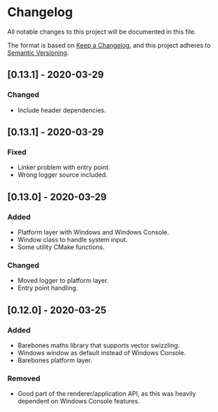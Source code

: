 # Changelog

All notable changes to this project will be documented in this file.

The format is based on [Keep a Changelog](https://keepachangelog.com/en/1.0.0/),
and this project adheres to [Semantic Versioning](https://semver.org/spec/v2.0.0.html).

## [0.13.1] - 2020-03-29

### Changed

- Include header dependencies.

## [0.13.1] - 2020-03-29

### Fixed

- Linker problem with entry point.
- Wrong logger source included.

## [0.13.0] - 2020-03-29

### Added

- Platform layer with Windows and Windows Console.
- Window class to handle system input.
- Some utility CMake functions.

### Changed

- Moved logger to platform layer.
- Entry point handling.

## [0.12.0] - 2020-03-25

### Added

- Barebones maths library that supports vector swizzling.
- Windows window as default instead of Windows Console.
- Barebones platform layer.

### Removed

- Good part of the renderer/application API, as this was heavily dependent on Windows Console features.
